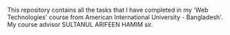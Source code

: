 This repository contains all the tasks that I have completed in my 'Web Technologies' course from American International University - Bangladesh'.
My course advisor SULTANUL ARIFEEN HAMIM sir.
